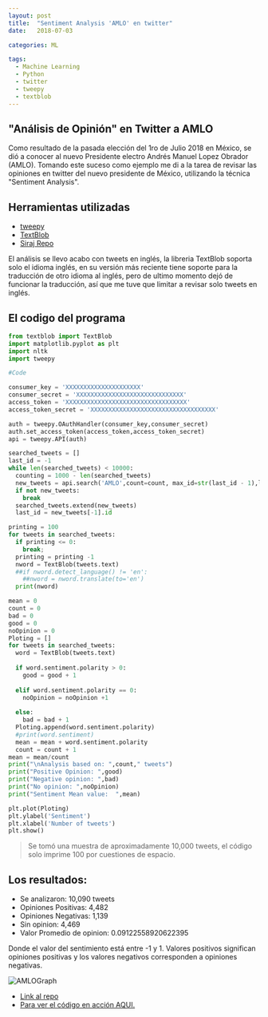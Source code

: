 ```yaml
---
layout: post
title:  "Sentiment Analysis 'AMLO' en twitter"
date:   2018-07-03

categories: ML

tags:
  - Machine Learning
  - Python
  - twitter
  - tweepy
  - textblob
---
```


## "Análisis de Opinión" en Twitter a AMLO

Como resultado de la pasada elección del 1ro de Julio 2018 en México, se dió a conocer al nuevo Presidente electro
Andrés Manuel Lopez Obrador (AMLO).
Tomando este suceso como ejemplo me di a la tarea de revisar las opiniones en twitter del nuevo presidente de México, utilizando la técnica "Sentiment Analysis".
 

## Herramientas utilizadas
* [tweepy](http://www.tweepy.org/)
* [TextBlob](https://textblob.readthedocs.io/en/dev/)
* [Siraj Repo](https://github.com/llSourcell/twitter_sentiment_challenge)

El análisis se llevo acabo con tweets en inglés, la libreria TextBlob soporta solo el idioma inglés,
en su versión más reciente tiene soporte para la traducción de otro idioma al inglés, pero de ultimo momento dejó de funcionar 
la traducción, así que me tuve que limitar a revisar solo tweets en inglés.

<!-- more -->

## El codigo del programa
```python
from textblob import TextBlob
import matplotlib.pyplot as plt
import nltk
import tweepy

#Code

consumer_key = 'XXXXXXXXXXXXXXXXXXXXX'
consumer_secret = 'XXXXXXXXXXXXXXXXXXXXXXXXXXXXXX'
access_token = 'XXXXXXXXXXXXXXXXXXXXXXXXXXXXXXXXXX'
access_token_secret = 'XXXXXXXXXXXXXXXXXXXXXXXXXXXXXXXXXXX'

auth = tweepy.OAuthHandler(consumer_key,consumer_secret)
auth.set_access_token(access_token,access_token_secret)
api = tweepy.API(auth)

searched_tweets = []
last_id = -1
while len(searched_tweets) < 10000:
  counting = 1000 - len(searched_tweets)
  new_tweets = api.search('AMLO',count=count, max_id=str(last_id - 1),lang='en')
  if not new_tweets:
    break
  searched_tweets.extend(new_tweets)
  last_id = new_tweets[-1].id

printing = 100 
for tweets in searched_tweets:
  if printing <= 0:
    break;
  printing = printing -1
  nword = TextBlob(tweets.text)
  ##if nword.detect_language() != 'en':
    ##nword = nword.translate(to='en')
  print(nword)

mean = 0
count = 0
bad = 0
good = 0
noOpinion = 0
Ploting = []
for tweets in searched_tweets:
  word = TextBlob(tweets.text)
  
  if word.sentiment.polarity > 0:
    good = good + 1
  
  elif word.sentiment.polarity == 0:
    noOpinion = noOpinion +1
  
  else:
    bad = bad + 1 
  Ploting.append(word.sentiment.polarity) 	  
  #print(word.sentiment)
  mean = mean + word.sentiment.polarity
  count = count + 1
mean = mean/count
print("\nAnalysis based on: ",count," tweets")
print("Positive Opinion: ",good)
print("Negative opinion: ",bad)
print("No opinion: ",noOpinion)
print("Sentiment Mean value:  ",mean)

plt.plot(Ploting)
plt.ylabel('Sentiment')
plt.xlabel('Number of tweets')
plt.show()


```


> Se tomó una muestra de aproximadamente 10,000 tweets, el código solo imprime 100 por cuestiones de espacio.

## Los resultados:
* Se analizaron:  10,090  tweets
* Opiniones Positivas:  4,482
* Opiniones Negativas:  1,139
* Sin opinion:  4,469
* Valor Promedio de opinion:   0.09122558920622395


Donde el valor del sentimiento está entre -1 y 1. Valores positivos significan opiniones positivas y los valores negativos
corresponden a opiniones negativas.

![AMLOGraph](https://raw.githubusercontent.com/forcesk/forcesk.github.io/master/public/EC/GraphAMLO.png)

* [Link al repo](https://github.com/forcesk/ML-Repo/tree/master/AMLO-twitter)
* [Para ver el código en acción AQUI.](https://github.com/forcesk/ML-Repo/blob/master/AMLO-twitter/AMLO_TwitterSentimentAnalysis.ipynb)

